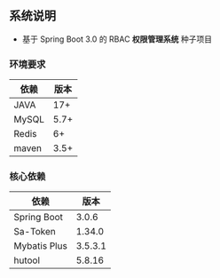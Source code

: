 ## 系统说明

- 基于 Spring Boot 3.0 的 RBAC **权限管理系统** 种子项目

### 环境要求

| 依赖    | 版本   |
|-------|------|
| JAVA  | 17+  |
| MySQL | 5.7+ |
| Redis | 6+   |
| maven | 3.5+ |

### 核心依赖

| 依赖           | 版本      |
|--------------|---------|
| Spring Boot  | 3.0.6   |
| Sa-Token     | 1.34.0  |
| Mybatis Plus | 3.5.3.1 |
| hutool       | 5.8.16  |
